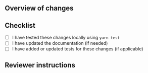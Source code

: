 ## Overview of changes

<!-- Briefly describe the purpose of this pull request. -->

<!-- Add any relevant screenshots or images, including before and after if possible. -->

<!-- If this PR is related to any existing issues, mention them here (e.g., "Fixes #123"). -->

## Checklist

- [ ] I have tested these changes locally using `yarn test`
- [ ] I have updated the documentation (if needed)
- [ ] I have added or updated tests for these changes (if applicable)

## Reviewer instructions

<!-- Put any specific questions or instructions for reviewers in here -->
